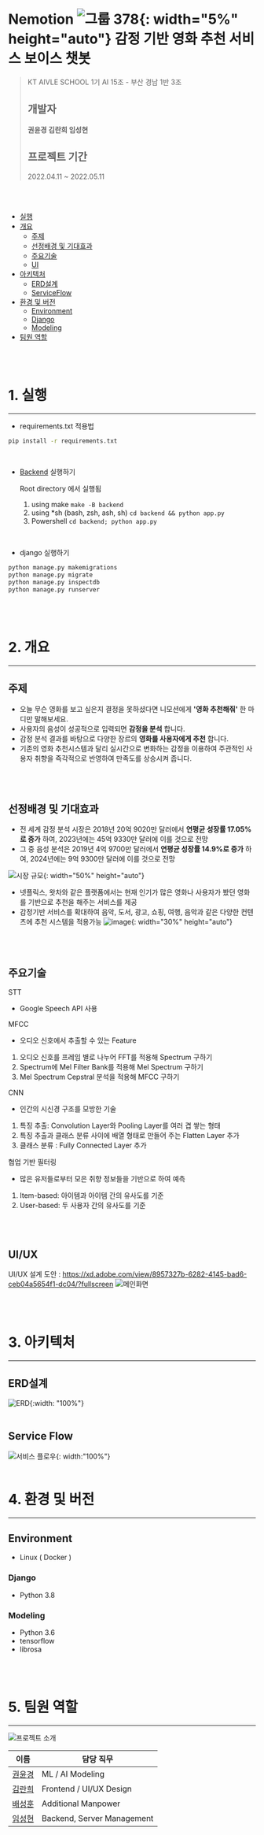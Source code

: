 # Nemotion ![그룹 378](https://user-images.githubusercontent.com/96163167/167744810-3f1897f6-36a4-41eb-8877-9e409d9d1389.png){: width="5%" height="auto"} 감정 기반 영화 추천 서비스 보이스 챗봇
> KT AIVLE SCHOOL 1기 AI 15조 - 부산 경남 1반 3조
>
> ## 개발자
> __권윤경 김란희 임성현__
>
> ## 프로젝트 기간
> 2022.04.11 ~ 2022.05.11
<br/>
<br/>

- [실행](#1-실행)
- [개요](#2-개요)
  - [주제](#주제)
  - [선정배경 및 기대효과](#선정배경-및-기대효과)
  - [주요기술](#주요기술)
  - [UI](#UI)
- [아키텍처](#3-아키텍처)
  - [ERD설계](#erd설계)
  - [ServiceFlow](#service-flow)
- [환경 및 버전](#4-환경-및-버전)
  - [Environment](#environment)
  - [Django](#django)
  - [Modeling](#modeling)
- [팀원 역할](#5.팀원-역할)
<br/>
<br/>

# 1. 실행
---

- requirements.txt 적용법

```bash
pip install -r requirements.txt
```
<br/>

- [Backend](backend/) 실행하기

  Root directory 에서 실행됨

  1. using make `make -B backend`
  2. using *sh (bash, zsh, ash, sh) `cd backend && python app.py`
  3. Powershell `cd backend; python app.py`

<br/>

- django 실행하기

```bash
python manage.py makemigrations
python manage.py migrate
python manage.py inspectdb
python manage.py runserver
```

<br/>
<br/>

# 2. 개요
---
## 주제
- 오늘 무슨 영화를 보고 싶은지 결정을 못하셨다면 니모션에게 __'영화 추천해줘'__ 한 마디만 말해보세요.
- 사용자의 음성이 성공적으로 입력되면 __감정을 분석__ 합니다.
- 감정 분석 결과를 바탕으로 다양한 장르의 __영화를 사용자에게 추천__ 합니다.
- 기존의 영화 추천시스템과 달리 실시간으로 변화하는 감정을 이용하여 주관적인 사용자 취향을 즉각적으로 반영하여 만족도를 상승시켜 줍니다.
<br/>
<br/>

## 선정배경 및 기대효과
- 전 세계 감정 분석 시장은 2018년 20억 9020만 달러에서 __연평균 성장률 17.05%로 증가__ 하여, 2023년에는 45억 9330만 달러에 이를 것으로 전망
- 그 중 음성 분석은 2019년 4억 9700만 달러에서 __연평균 성장률 14.9%로 증가__ 하여, 2024년에는 9억 9300만 달러에 이를 것으로 전망

![시장 규모](https://user-images.githubusercontent.com/96163167/167738929-4742fbc3-0321-4df9-9d9f-2d038dd4e08e.jpg){: width="50%" height="auto"}

- 넷플릭스, 왓차와 같은 플랫폼에서는 현재 인기가 많은 영화나 사용자가 봤던 영화를 기반으로 추천을 해주는 서비스를 제공
- 감정기반 서비스를 확대하여 음악, 도서, 광고, 쇼핑, 여행, 음악과 같은 다양한 컨텐츠에 추천 시스템을 적용가능
![image](https://user-images.githubusercontent.com/96163167/167739533-ad2591cb-b9c4-43c5-a4f3-6edd7cc0a74e.png){: width="30%" height="auto"}
<br/>
<br/>

## 주요기술
STT
 - Google Speech API 사용

MFCC
 - 오디오 신호에서 추출할 수 있는 Feature
  1. 오디오 신호를 프레임 별로 나누어 FFT를 적용해 Spectrum 구하기
  2. Spectrum에 Mel Filter Bank를 적용해 Mel Spectrum 구하기
  3. Mel Spectrum Cepstral 분석을 적용해 MFCC 구하기


CNN
 - 인간의 시신경 구조를 모방한 기술
  1. 특징 추출: Convolution Layer와 Pooling Layer를 여러 겹 쌓는 형태
  2. 특징 추출과 클래스 분류 사이에 배열 형태로 만들어 주는 Flatten Layer 추가
  3. 클래스 분류 : Fully Connected Layer 추가


협업 기반 필터링
 - 많은 유저들로부터 모은 취향 정보들을 기반으로 하여 예측
  1. Item-based: 아이템과 아이템 간의 유사도를 기준
  2. User-based: 두 사용자 간의 유사도를 기준
<br/>
<br/>

## UI/UX
UI/UX 설계 도안 : https://xd.adobe.com/view/8957327b-6282-4145-bad6-ceb04a5654f1-dc04/?fullscreen
![메인화면](https://user-images.githubusercontent.com/96163167/167738410-f34e647d-6204-4872-ac94-06f42f450066.png)

<br/>
<br/>

# 3. 아키텍처
---
## ERD설계
![ERD](https://user-images.githubusercontent.com/96163167/167745564-f8707f72-1d02-446f-ae81-fd0ccf33e374.png){:width: "100%"}
<br/>
<br/>

## Service Flow
![서비스 플로우](https://user-images.githubusercontent.com/96163167/167745556-445d2220-2084-426c-8ce5-0e02f9e8103c.jpg){: width:"100%"}
<br/>
<br/>


# 4. 환경 및 버전
---


## Environment

- Linux ( Docker )

### Django

- Python 3.8

### Modeling

- Python 3.6
- tensorflow
- librosa
<br/>
<br/>

# 5. 팀원 역할
---
![프로젝트 소개](https://user-images.githubusercontent.com/96163167/167740554-dba9db93-a288-4eec-ac20-837baba7ac5e.png)

| 이름                                        | 담당 직무                              |
| ------------------------------------------- | --------------------------------------|
| [권윤경](https://github.com/yoonkyeongkwon) | ML / AI Modeling                       |
| [김란희](https://github.com/doradorani)     | Frontend / UI/UX Design                |         
| [배성훈](https://github.com/fish895623)     | Additional Manpower                    |
| [임성현](https://github.com/dlatjdgus95)    | Backend, Server Management             |